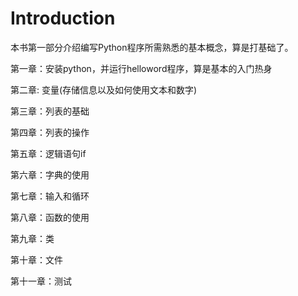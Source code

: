# Introduction

本书第一部分介绍编写Python程序所需熟悉的基本概念，算是打基础了。

第一章：安装python，并运行helloword程序，算是基本的入门热身

第二章: 变量\(存储信息以及如何使用文本和数字\)

第三章：列表的基础

第四章：列表的操作

第五章：逻辑语句if

第六章：字典的使用

第七章：输入和循环

第八章：函数的使用

第九章：类

第十章：文件

第十一章：测试

